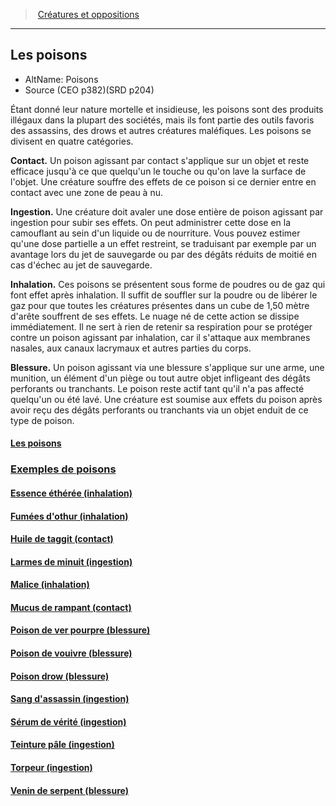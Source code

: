 ﻿---
!Items
Id: poisons_hd.md#les-poisons
RootId: poisons_hd.md
ParentLink: index.md
Name: Les poisons
ParentName: Créatures et oppositions
NameLevel: 2
AltName: Poisons
Attributes: {}
AttributesDictionary: >+
  {}

---
>  [Créatures et oppositions](index.md)

---


## Les poisons

- AltName: Poisons
- Source (CEO p382)(SRD p204)

Étant donné leur nature mortelle et insidieuse, les poisons sont des produits illégaux dans la plupart des sociétés, mais ils font partie des outils favoris des assassins, des drows et autres créatures maléfiques. Les poisons se divisent en quatre catégories.

**Contact.** Un poison agissant par contact s'applique sur un objet et reste efficace jusqu'à ce que quelqu'un le touche ou qu'on lave la surface de l'objet. Une créature souffre des effets de ce poison si ce dernier entre en contact avec une zone de peau à nu.

**Ingestion.** Une créature doit avaler une dose entière de poison agissant par ingestion pour subir ses effets. On peut administrer cette dose en la camouflant au sein d'un liquide ou de nourriture. Vous pouvez estimer qu'une dose partielle a un effet restreint, se traduisant par exemple par un avantage lors du jet de sauvegarde ou par des dégâts réduits de moitié en cas d'échec au jet de sauvegarde.

**Inhalation.** Ces poisons se présentent sous forme de poudres ou de gaz qui font effet après inhalation. Il suffit de souffler sur la poudre ou de libérer le gaz pour que toutes les créatures présentes dans un cube de 1,50 mètre d'arête souffrent de ses effets. Le nuage né de cette action se dissipe immédiatement. Il ne sert à rien de retenir sa respiration pour se protéger contre un poison agissant par inhalation, car il s'attaque aux membranes nasales, aux canaux lacrymaux et autres parties du corps.

**Blessure.** Un poison agissant via une blessure s'applique sur une arme, une munition, un élément d'un piège ou tout autre objet infligeant des dégâts perforants ou tranchants. Le poison reste actif tant qu'il n'a pas affecté quelqu'un ou été lavé. Une créature est soumise aux effets du poison après avoir reçu des dégâts perforants ou tranchants via un objet enduit de ce type de poison.



#### [Les poisons](hd_poisons.md)



### [Exemples de poisons](hd_poisons_exemples_de_poisons.md)



#### [Essence éthérée (inhalation)](hd_poisons_essence_etheree_inhalation.md)



#### [Fumées d'othur (inhalation)](hd_poisons_fumees_dothur_inhalation.md)



#### [Huile de taggit (contact)](hd_poisons_huile_de_taggit_contact.md)



#### [Larmes de minuit (ingestion)](hd_poisons_larmes_de_minuit_ingestion.md)



#### [Malice (inhalation)](hd_poisons_malice_inhalation.md)



#### [Mucus de rampant (contact)](hd_poisons_mucus_de_rampant_contact.md)



#### [Poison de ver pourpre (blessure)](hd_poisons_poison_de_ver_pourpre_blessure.md)



#### [Poison de vouivre (blessure)](hd_poisons_poison_de_vouivre_blessure.md)



#### [Poison drow (blessure)](hd_poisons_poison_drow_blessure.md)



#### [Sang d'assassin (ingestion)](hd_poisons_sang_dassassin_ingestion.md)



#### [Sérum de vérité (ingestion)](hd_poisons_serum_de_verite_ingestion.md)



#### [Teinture pâle (ingestion)](hd_poisons_teinture_pale_ingestion.md)



#### [Torpeur (ingestion)](hd_poisons_torpeur_ingestion.md)



#### [Venin de serpent (blessure)](hd_poisons_venin_de_serpent_blessure.md)

